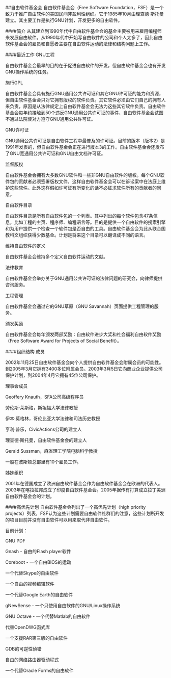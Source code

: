 ##自由软件基金会
自由软件基金会（Free Software Foundation，FSF）是一个致力于推广自由软件的美国民间非盈利性组织。它于1985年10月由理查德·斯托曼建立。其主要工作是执行GNU计划，开发更多的自由软件。

####简介
从其建立到1990年代中自由软件基金会的基金主要被用来雇用编程师来发展自由软件。从1990年代中开始写自由软件的公司和个人太多了，因此自由软件基金会的雇员和自愿者主要在自由软件运动的法律和结构问题上工作。

####最近工作
GNU工程


自由软件基金会最早的目的在于促进自由软件的开发，但自由软件基金会也有开发GNU操作系统的任务。

施行GPL

自由软件基金会具有施行GNU通用公共许可证和其它GNU许可证的能力和资源，但自由软件基金会只对它拥有版权的软件负责。其它软件必须由它们自己的拥有人来负责，原因是从法律规定上自由软件基金会无法为这些其它软件负责。自由软件基金会每年约接触到50个违反GNU通用公共许可证的事件，自由软件基金会试图不通过法院使对方遵守GNU通用公共许可证。

GNU许可证

GNU通用公共许可证是自由软件工程中最普及的许可证。目前的版本（版本2）是1991年发表的，但自由软件基金会正在进行版本3的工作。自由软件基金会还发布了GNU宽通用公共许可证和GNU自由文档许可证。

监督版权

自由软件基金会拥有大多数GNU软件和一些非GNU自由软件的版权。每个GNU软件包的贡献者必须签署版权文件，这样自由软件基金会可以在诉讼案中在法庭上维护这些软件。此外这样假如许可证有所变化的话不必征求软件所有的贡献者的同意。

自由软件目录

自由软件目录是所有自由软件包的一个列表。其中列出的每个软件包含47条信息，比如工程的主页、程序师、编程语言等。目的是提供一个自由软件的搜索引擎和为用户提供一个检查一个软件包是否自由的工具。自由软件基金会为此从联合国教科文组织获得少数基金。计划是将来这个目录可以翻译成不同的语言。

维持自由软件的定义

自由软件基金会维持多个定义自由软件运动的文献。

法律教育

自由软件基金会举办关于GNU通用公共许可证的法律问题的研究会，向律师提供咨询服务。

工程管理

自由软件基金会通过它的GNU草原（GNU Savannah）页面提供工程管理的服务。

颁发奖励

自由软件基金会每年颁发两部奖励：自由软件进步大奖和社会福利自由软件奖励（Free Software Award for Projects of Social Benefit）。

####组织结构
成员


2002年11月25日自由软件基金会向个人提供自由软件基金会附属会员的可能性。到2005年3月它拥有3400多位附属会员。2003年3月5日它向商业企业提供公司保护计划，到2004年4月它拥有45位公司保护。

理事会成员

Geoffery Knauth，SFA公司高级程序员

劳伦斯·莱斯格，斯坦福大学法律教授

伊本·莫格林，哥伦比亚大学法律和司法历史教授

亨利·普乐，CivicActions公司的建立人

理查德·斯托曼，自由软件基金会的建立人

Gerald Sussman，麻省理工学院电脑科学教授

一般在波斯顿总部里有10个雇员工作。

姊妹组织

2001年在德国成立了欧洲自由软件基金会作为自由软件基金会在欧洲的代表人。2003年在喀拉拉邦成立了印度自由软件基金会。2005年据传有打算成立拉丁美洲自由软件基金会的计划。

####高优先计划
自由软件基金会列出了一个高优先计划（high priority projects）列表，FSF认为这些计划需要自由软件社群们的注意，这些计划所开发的项目目前并没有自由软件可以用来取代非自由软件。

目前计划：

GNU PDF

Gnash - 自由的Flash player软件

Coreboot - 一个自由BIOS的运动

一个代替Skype的自由软件

一个自由的视频编辑软件

一个代替Google Earth的自由软件

gNewSense - 一个只使用自由软件的GNU/Linux操作系统

GNU Octave - 一个代替Matlab的自由软件

代替OpenDWG函式库

一个支援RAR第三版的自由软件

GDB的可逆性侦错

自由的网络路由器驱动程式

一个代替Oracle Forms的自由软件
